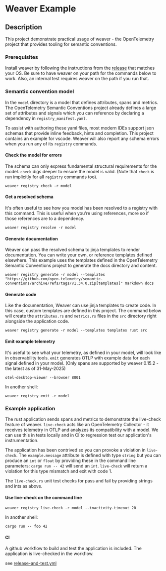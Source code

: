 # Weaver Example

## Description

This project demonstrate practical usage of weaver - the OpenTelemetry project that provides tooling for semantic conventions.

### Prerequisites

Install weaver by following the instructions from the [release](https://github.com/open-telemetry/weaver/releases) that matches your OS. Be sure to have weaver on your path for the commands below to work. Also, an internal test requires weaver on the path if you run that.

### Semantic convention model

In the `model` directory is a model that defines attributes, spans and metrics. The OpenTelemetry Semantic Conventions project already defines a large set of attributes and signals which you can reference by declaring a dependency in `registry_manifest.yaml`.

To assist with authoring these yaml files, most modern IDEs support json schemas that provide inline feedback, hints and completion. This project contains an example for vscode. Weaver will also report any schema errors when you run any of its `registry` commands.

#### Check the model for errors

The schema can only express fundamental structural requirements for the model. `check` digs deeper to ensure the model is valid. (Note that `check` is run implicitly for all `registry` commands too).

`weaver registry check -r model`

#### Get a resolved schema

It's often useful to see how you model has been resolved to a registry with this command. This is useful when you're using references, more so if those references are to a dependency.

`weaver registry resolve -r model`

#### Generate documentation

Weaver can pass the resolved schema to jinja templates to render documentation. You can write your own, or reference templates defined elsewhere. This example uses the templates defined in the OpenTelemetry Semantic Conventions project to generate the docs directory and content.

`weaver registry generate -r model --templates "https://github.com/open-telemetry/semantic-conventions/archive/refs/tags/v1.34.0.zip[templates]" markdown docs`

#### Generate code

Like the documentation, Weaver can use jinja templates to create code. In this case, custom templates are defined in this project. The command below will create the `attributes.rs` and `metrics.rs` files in the `src` directory right alongside the application code.

`weaver registry generate -r model --templates templates rust src`

#### Emit example telemetry

It's useful to see what your telemetry, as defined in your model, will look like in observability tools. `emit` generates OTLP with example data for each signal defined in your model. (Only spans are supported by weaver 0.15.2 - the latest as of 31-May-2025)

`otel-desktop-viewer --browser 8001`

In another shell:

`weaver registry emit -r model`

### Example application

The rust application sends spans and metrics to demonstrate the live-check feature of weaver. `live-check` acts like an OpenTelemetry Collector - it receives telemetry in OTLP and analyzes its compatibility with a model. We can use this in tests locally and in CI to regression test our application's instrumentation.

The application has been contrived so you can provoke a violation in `live-check`. The `example.message` attribute is defined with type `string` but you can produce an `int` or `float` by providing these in the command line parameters: `cargo run -- 42` will send an `int`. `live-check` will return a violation for this type mismatch and exit with code 1.

The `live-check.rs` unit test checks for pass and fail by providing strings and ints as above.

#### Use live-check on the command line

`weaver registry live-check -r model --inactivity-timeout 20`

In another shell:

`cargo run -- foo 42`

#### CI

A github workflow to build and test the application is included. The application is live-checked in the workflow.

see [release-and-test.yml](https://github.com/jerbly/weaver-example/blob/main/.github/workflows/release-and-test.yml)
